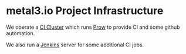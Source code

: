 # metal3.io Project Infrastructure

We operate a [CI Cluster](clusters/ci/README.md) which runs
[Prow](prow/README.md) to provide CI and some github automation.



We also run a [Jenkins](jenkins/README.md) server for some additional CI jobs.
